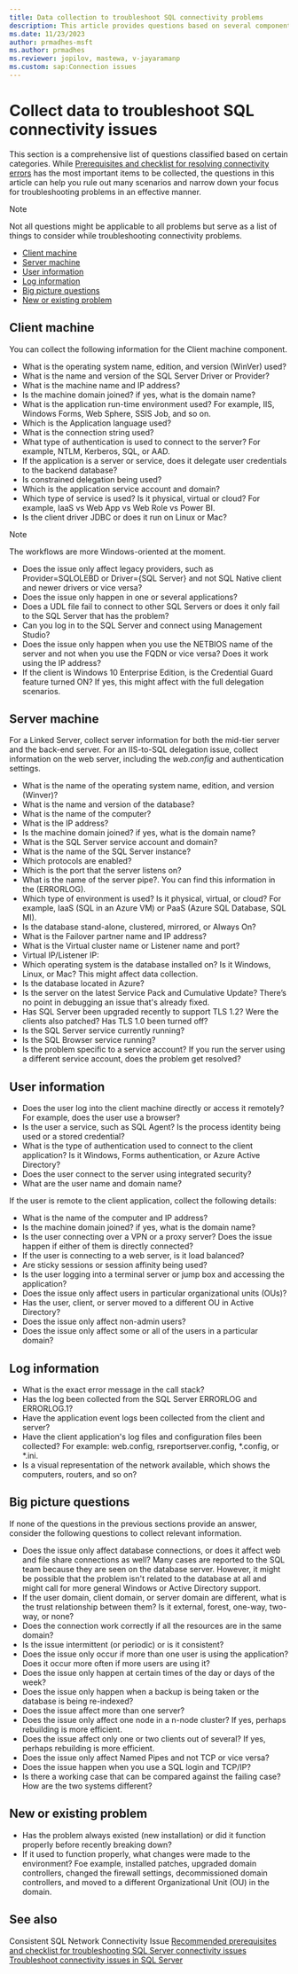 ```yaml
---
title: Data collection to troubleshoot SQL connectivity problems
description: This article provides questions based on several components using which you can effectively troubleshoot connectivity problems.
ms.date: 11/23/2023
author: prmadhes-msft
ms.author: prmadhes
ms.reviewer: jopilov, mastewa, v-jayaramanp
ms.custom: sap:Connection issues
---
```


# Collect data to troubleshoot SQL connectivity issues

This section is a comprehensive list of questions classified based on certain categories. While  [Prerequisites and checklist for resolving connectivity errors](resolve-connectivity-errors-checklist.md) has the most important items to be collected, the questions in this article can help you rule out many scenarios and narrow down your focus for  troubleshooting problems in an effective manner.

> [!NOTE]
> Not all questions might be applicable to all problems but serve as a list of things to consider while troubleshooting connectivity problems.

- [Client machine](#client-machine)
- [Server machine](#server-machine)
- [User information](#user-information)
- [Log information](#log-information)
- [Big picture questions](#big-picture-questions)
- [New or existing problem](#new-or-existing-problem)

## Client machine

You can collect the following information for the Client machine component.

- What is the operating system name, edition, and version (WinVer) used?
- What is the name and version of the SQL Server Driver or Provider?
- What is the machine name and IP address?
- Is the machine domain joined? if yes, what is the domain name?
- What is the application run-time environment used? For example, IIS, Windows Forms, Web Sphere, SSIS Job, and so on.
- Which is the Application language used?
- What is the connection string used?
- What type of authentication is used to connect to the server? For example, NTLM, Kerberos, SQL, or AAD.
- If the application is a server or service, does it delegate user credentials to the backend database?
- Is constrained delegation being used?
- Which is the application service account and domain?
- Which type of service is used? Is it physical, virtual or cloud? For example, IaaS vs Web App vs Web Role vs Power BI.
- Is the client driver JDBC or does it run on Linux or Mac?

> [!NOTE]
> The workflows are more Windows-oriented at the moment.

- Does the issue only affect legacy providers, such as Provider=SQLOLEBD or Driver={SQL Server} and not SQL Native client and newer drivers or vice versa?
- Does the issue only happen in one or several applications?
- Does a UDL file fail to connect to other SQL Servers or does it only fail to the SQL Server that has the problem?
- Can you log in to the SQL Server and connect using Management Studio?
- Does the issue only happen when you use the NETBIOS name of the server and not when you use the FQDN or vice versa? Does it work using the IP address?
- If the client is Windows 10 Enterprise Edition, is the Credential Guard feature turned ON? If yes, this might affect with the full delegation scenarios.

## Server machine

For a Linked Server, collect server information for both the mid-tier server and the back-end server. For an IIS-to-SQL delegation issue, collect information on the web server, including the *web.config* and authentication settings.

- What is the name of the operating system name, edition, and version (Winver)?
- What is the name and version of the database?  
- What is the name of the computer?
- What is the IP address?
- Is the machine domain joined? if yes, what is the domain name?
- What is the SQL Server service account and domain?
- What is the name of the SQL Server instance?
- Which protocols are enabled?
- Which is the port that the server listens on?
- What is the name of the server pipe?. You can find this information in the (ERRORLOG).
- Which type of environment is used? Is it physical, virtual, or cloud? For example, IaaS (SQL in an Azure VM) or PaaS (Azure SQL Database, SQL MI).
- Is the database stand-alone, clustered, mirrored, or Always On?
- What is the Failover partner name and IP address?
- What is the Virtual cluster name or Listener name and port?
- Virtual IP/Listener IP:
- Which operating system is the database installed on? Is it Windows, Linux, or Mac? This might affect data collection.
- Is the database located in Azure?
- Is the server on the latest Service Pack and Cumulative Update? There’s no point in debugging an issue that's already fixed.
- Has SQL Server been upgraded recently to support TLS 1.2? Were the clients also patched? Has TLS 1.0 been turned off?
- Is the SQL Server service currently running?
- Is the SQL Browser service running?
- Is the problem specific to a service account? If you run the server using a different service account, does the problem get resolved?

## User information

- Does the user log into the client machine directly or access it remotely? For example, does the user use a browser?
- Is the user a service, such as SQL Agent? Is the process identity being used or a stored credential?
- What is the type of authentication used to connect to the client application? Is it Windows, Forms authentication, or Azure Active Directory?
- Does the user connect to the server using integrated security?
- What are the user name and domain name?

If the user is remote to the client application, collect the following details:

- What is the name of the computer and IP address?
- Is the machine domain joined? if yes, what is the domain name?
- Is the user connecting over a VPN or a proxy server? Does the issue happen if either of them is directly connected?
- If the user is connecting to a web server, is it load balanced?
- Are sticky sessions or session affinity being used?
- Is the user logging into a terminal server or jump box and accessing the application?
- Does the issue only affect users in particular organizational units (OUs)?
- Has the user, client, or server moved to a different OU in Active Directory?
- Does the issue only affect non-admin users?
- Does the issue only affect some or all of the users in a particular domain?

## Log information

- What is the exact error message in the call stack?
- Has the log been collected from the SQL Server ERRORLOG and ERRORLOG.1?
- Have the application event logs been collected from the client and server?
- Have the client application's log files and configuration files been collected? For example: web.config, rsreportserver.config, *.config, or *.ini.
- Is a visual representation of the network available, which shows the computers, routers, and so on?

## Big picture questions

If none of the questions in the previous sections provide an answer, consider the following questions to collect relevant information.

- Does the issue only affect database connections, or does it affect web and file share connections as well? Many cases are reported to the SQL team because they are seen on the database server. However, it might be possible that the problem isn't related to the database  at all and might call for more general Windows or Active Directory support.
- If the user domain, client domain, or server domain are different, what is the trust relationship between them? Is it external, forest, one-way, two-way, or none?
- Does the connection work correctly if all the resources are in the same domain?
- Is the issue intermittent (or periodic) or is it consistent?
- Does the issue only occur if more than one user is using the application? Does it occur more often if more users are using it?  
- Does the issue only happen at certain times of the day or days of the week?
- Does the issue only happen when a backup is being taken or the database is being re-indexed?
- Does the issue affect more than one server?
- Does the issue only affect one node in a n-node cluster? If yes, perhaps rebuilding is more efficient.
- Does the issue affect only one or two clients out of several? If yes, perhaps rebuilding is more efficient.
- Does the issue only affect Named Pipes and not TCP or vice versa?
- Does the issue happen when you use a SQL login and TCP/IP?
- Is there a working case that can be compared against the failing case? How are the two systems different?

## New or existing problem

- Has the problem always existed (new installation) or did it function properly before recently breaking down?
- If it used to function properly, what changes were made to the environment? Foe example,  installed patches, upgraded domain controllers, changed the firewall settings, decommissioned domain controllers, and moved to a different Organizational Unit (OU) in the domain.

## See also

Consistent SQL Network Connectivity Issue
[Recommended prerequisites and checklist for troubleshooting SQL Server connectivity issues](resolve-connectivity-errors-checklist.md)
[Troubleshoot connectivity issues in SQL Server](resolve-connectivity-errors-overview.md)

